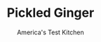 ---
layout: ../../layouts/MarkdownPostLayout.astro
title: Pickled Ginger
author: America's Test Kitchen
pubDate: 2023-03-15
description: "Our goal was to make a simple, homemade version of pickled ginger using fresh ginger."
image_url: https://res.cloudinary.com/hksqkdlah/image/upload/ar_1:1,c_fill,dpr_2.0,f_auto,fl_lossy.progressive.strip_profile,g_faces:auto,q_auto:low,w_344/SFS_PickledGinger_23_pe6fad
tags: ["Side Dishes"]
calories: 257
protein: 
carbohydrates: 5
fats: 
fiber: 
ingredients: ["4 ounces, ginger, peeled","1/2 cup, unseasoned rice vinegar","3 tablespoons, sugar","1 1/2 teaspoons, table salt"]
serves: 10
time: "20 minutes, plus 3 hours cooling"
instructions: ["Fill one 8-ounce jar with hot water; set aside. Using mandoline, slice ginger paper-thin.","Bring ginger, vinegar, sugar, and salt to boil in small saucepan over medium-high heat, stirring occasionally to dissolve sugar and to make sure all ginger slices get exposed to hot vinegar mixture. Once sugar is dissolved, immediately remove from heat.","Discard water in jar and shake dry. Using tongs, transfer ginger to jar, then pour brine over top to fill jar, leaving ½ inch of headspace. Let cool completely, about 1 hour.","Once cool, affix jar lid and refrigerate for at least 2 hours before serving. (Pickled ginger can be refrigerated for at least 3 months; ginger flavor will mellow over time.)"]
nutrition: ["47 mg Potassium","4 mg Phosphorus","2 mg Calcium","4 mg Magnesium","62 mg Sodium","1 µg Folate (food)","3 g Sugars","20 g Water","5 g Carbs","1 µg Folate equivalent (total)","25 kcal Energy","3 g Sugars, added","257 calories"]
notes: "The ginger should be refrigerated in its brine for at least 2 hours before serving, but letting it sit overnight is recommended. For the best flavor and texture, we recommend using fresh, young ginger, if available. Young ginger has thin, taut skin that can be easily scraped off with a spoon or paring knife. This pickled ginger cannot be processed for long-term storage. Its important to slice the ginger as thin as possible; a mandoline does the best job of this."
---